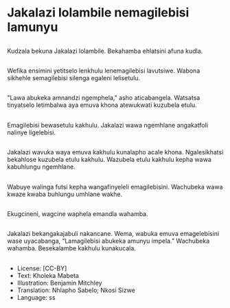 # Jakalazi lolambile nemagilebisi lamunyu

##
Kudzala bekuna Jakalazi
lolambile. Bekahamba ehlatsini
afuna kudla.

##
Wefika ensimini yetitselo
lenkhulu lenemagilebisi
lavutsiwe. Wabona sikhehle
semagilebisi silenga egaleni
lelisetulu.

##
"Lawa abukeka amnandzi
ngemphela," asho aticabangela.
Watsatsa tinyatselo letimbalwa
aya emuva khona atewukwati
kuzubela etulu.

##
Emagilebisi bewasetulu
kakhulu. Jakalazi wawa
ngemhlane angakatfoli nalinye
ligelebisi.

##
Jakalazi wavuka waya emuva
kakhulu kunalapho acale khona.
Ngalesikhatsi bekahlose
kuzubela etulu kakhulu.
Wazubela etulu kakhulu kepha
wawa kabuhlungu ngemhlane.

##
Wabuye walinga futsi kepha
wangafinyeleli emagilebisini.
Wachubeka wawa kwaze kwaba
buhlungu umhlane wakhe.

##
Ekugcineni, wagcine waphela
emandla wahamba.

##
Jakalazi bekangakajabuli
nakancane. Wema, wabuka
emuva emagelebisini wase
uyacabanga, “Lamagilebisi
abukeka amunyu impela.”
Wachubeka wahamba.
Besekalambe kakhulu
kunakucala.

##
* License: [CC-BY]
* Text: Kholeka Mabeta
* Illustration: Benjamin Mitchley
* Translation: Nhlapho Sabelo; Nkosi Sizwe
* Language: ss
